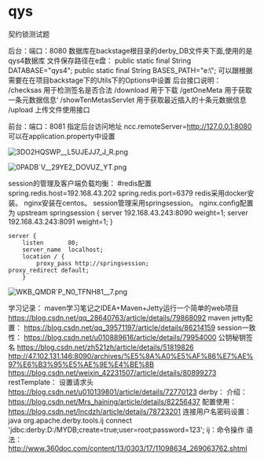 # qys
契约锁测试题


后台：端口：8080
数据库在backstage根目录的derby_DB文件夹下面,使用的是qys4数据库
文件保存路径在e盘：
            public static final String DATABASE="qys4";
            public static final String BASES_PATH="e:\\";
            可以跟根据需要在在项目backstage下的Utils下的Options中设置
后台接口说明：
            /checksas   用于检测签名是否合法
            /download   用于下载
            /getOneMeta 用于获取一条元数据信息‘
            /showTenMetasServlet    用于获取最近插入的十条元数据信息
            /upload     上传文件使用接口


前台：端口：8081
指定后台访问地址
            ncc.remoteServer=http://127.0.0.1:8080
            可以在application.property中设置
            
![3DO2HQSWP__L5UJEJJ7_J_R.png](https://i.loli.net/2019/11/07/MaQ9LU7xoDKXvH6.png)

![0PADB`V__29YE2_DOVUZ_YT.png](https://i.loli.net/2019/11/07/Lqb7vpC61RPBF54.png)


session的管理及客户端负载均衡：
            #redis配置
            spring.redis.host=192.168.43.202
            spring.redis.port=6379
redis采用docker安装。
nginx安装在centos。
session管理采用springsession。
nginx.config配置为
    upstream springsession {
        server 192.168.43.243:8090 weight=1;
        server 192.168.43.243:8091 weight=1;
        }

    server {
        listen       80;
        server_name  localhost;
        location / {
            proxy_pass http://springsession;
	proxy_redirect default;
        }
        
![WKB_QMDR`P_N0_TFNH81__7.png](https://i.loli.net/2019/11/10/Of3phYa8F5SVetJ.png)





学习记录：
maven学习笔记之IDEA+Maven+Jetty运行一个简单的web项目
https://blog.csdn.net/qq_28640763/article/details/79868092
maven jetty配置：
https://blog.csdn.net/qq_39571197/article/details/86214159
session一致性：
https://blog.csdn.net/u010889616/article/details/79954000
公钥秘钥签名
https://blog.csdn.net/zh521zh/article/details/51819826
http://47.102.131.146:8090/archives/%E5%8A%A0%E5%AF%86%E7%AE%97%E6%B3%95%E5%AE%9E%E4%BE%8B
https://blog.csdn.net/weixin_42231507/article/details/80899273
restTemplate：
设置请求头
https://blog.csdn.net/u010139801/article/details/72770123
derby：
介绍：https://blog.csdn.net/Mrs_haining/article/details/82256437
配置使用：https://blog.csdn.net/lncdzh/article/details/78723201
连接用户名密码设置：
java org.apache.derby.tools.ij
connect 'jdbc:derby:D:/MYDB;create=true;user=root;password=123';
ij：命令操作
语法：http://www.360doc.com/content/13/0303/17/11098634_269063762.shtml
